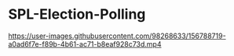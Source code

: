 # SPL-Election-Polling


https://user-images.githubusercontent.com/98268633/156788719-a0ad6f7e-f89b-4b61-ac71-b8eaf928c73d.mp4

